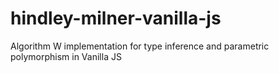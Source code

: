 # hindley-milner-vanilla-js
Algorithm W implementation for type inference and parametric polymorphism in Vanilla JS
